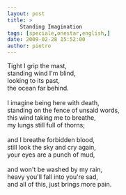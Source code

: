 ```yaml
---
layout: post
title: >
    Standing Imagination
tags: [speciale,onestar,english,]
date: 2009-02-28 15:52:00
author: pietro
---
```

Tight I grip the mast,<br/>standing wind I'm blind,<br/>looking to its past,<br/>the ocean far behind.<br/><br/>I imagine being here with death,<br/>standing on the fence of unsaid words,<br/>this wind taking me to breathe,<br/>my lungs still full of thorns;<br/><br/>and I breathe forbidden blood,<br/>still look the sky and cry again,<br/>your eyes are a punch of mud,<br/><br/>and won't be washed by my rain,<br/>heavy you'll fall into you're sad,<br/>and all of this, just brings more pain.
